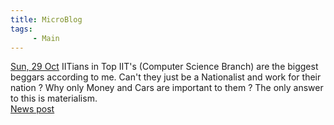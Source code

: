 ```yaml
---
title: MicroBlog
tags: 
     - Main
---
```

<u>Sun, 29 Oct</u> IITians in Top IIT's (Computer Science Branch) are the biggest beggars according to me. Can't they just be a Nationalist and work for their nation ? Why only Money and Cars are important to them ? The only answer to this is materialism.<br>
[News post](https://www-businesstoday-in.cdn.ampproject.org/v/s/www.businesstoday.in/amp/latest/story/iitians-not-joining-isro-60-students-walked-out-of-recruitment-drive-after-seeing-pay-structure-s-somanath-401614-2023-10-11?amp_gsa=1&amp_js_v=a9&usqp=mq331AQIUAKwASCAAgM%3D#amp_tf=From%20%251%24s&aoh=16986022633349&referrer=https%3A%2F%2Fwww.google.com&ampshare=https%3A%2F%2Fwww.businesstoday.in%2Flatest%2Fstory%2Fiitians-not-joining-isro-60-students-walked-out-of-recruitment-drive-after-seeing-pay-structure-s-somanath-401614-2023-10-11)